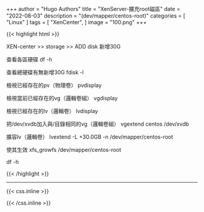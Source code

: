 +++
author = "Hugo Authors"
title = "XenServer-擴充root磁區"
date = "2022-08-03"
description = "(dev/mapper/centos-root)"
categories = [
    "Linux"
]
tags = [
    "XenCenter",
]
image = "100.png"
+++

{{< highlight html >}}

XEN-center >> storage >> ADD disk 新增30G

查看各區硬碟
df -h

查看總硬碟有無新增30G
fdisk -l

檢視已經存在的pv（物理卷）
pvdisplay

檢視當前已經存在的vg（邏輯卷組）
vgdisplay

檢視已經存在的lv（邏輯卷）
lvdisplay

把/dev/xvdb加入與/目錄相同的vg（邏輯卷組）
vgextend centos /dev/xvdb

擴容lv（邏輯卷）
lvextend -L +30.0GB -n /dev/mapper/centos-root

使其生效
xfs_growfs /dev/mapper/centos-root 

df -h

{{< /highlight >}}

***

{{< css.inline >}}
<style>
.emojify {
	font-family: Apple Color Emoji, Segoe UI Emoji, NotoColorEmoji, Segoe UI Symbol, Android Emoji, EmojiSymbols;
	font-size: 2rem;
	vertical-align: middle;
}
@media screen and (max-width:650px) {
  .nowrap {
    display: block;
    margin: 25px 0;
  }
}
</style>
{{< /css.inline >}}
